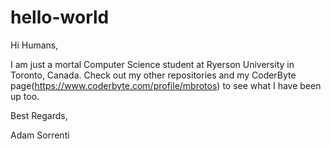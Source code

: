# hello-world

Hi Humans,

I am just a mortal Computer Science student at Ryerson University in Toronto, Canada. Check out my other repositories and my CoderByte page(https://www.coderbyte.com/profile/mbrotos) to see what I have been up too.
 
Best Regards,

Adam Sorrenti